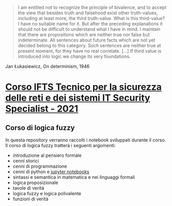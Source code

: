 
>I am entitled not to recognize the principle of bivalence, and to accept the view that besides truth and falsehood exist other truth-values, including at least more, the third truth-value. What is this third-value? I have no suitable name for it. But after the preceding explanations it should not be difficult to understand what I have in mind. I maintain that there are propositions which are neither true nor false but indeterminate. All sentences about future facts which are not yet decided belong to this category. Such sentences are neither true at present moment, for they have no real correlate. [...] If third value is introduced into logic we change its very foundations.

Jan Łukasiewicz, On determinism, 1946


#  [Corso IFTS Tecnico per la sicurezza delle reti e dei sistemi IT Security Specialist - 2021](https://www.scuolalatecnica.it/ifts)

## Corso di logica fuzzy  


In questa repository verranno raccolti i notebook sviluppati durante il corso. Il corso di logica fuzzy tratterà i seguenti  argomenti: 
- introduzione al pensiero formale
- cenni storici 
- cenni di programmazione
- cenni di python e [jupyter notebooks](https://github.com/jupyter/notebook)
- sintassi e semantica in matematica e nei linguaggi formali
- logica proposizionale
- tavole di verità 
- logica fuzzy e logica polivalente
- funzioni  di verità 

